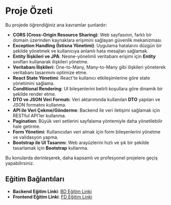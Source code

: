 # Proje Özeti

Bu projede öğrendiğiniz ana kavramlar şunlardır:

- **CORS (Cross-Origin Resource Sharing)**: Web sayfasının, farklı bir domain üzerinden kaynaklara erişimini sağlayan güvenlik mekanizması.
- **Exception Handling (İstisna Yönetimi)**: Uygulama hatalarını düzgün bir şekilde yönetmek ve kullanıcıya anlamlı hata mesajları sağlamak.
- **Entity İlişkileri ve JPA**: Nesne-yönelimli veritabanı erişimi için **Entity** sınıfları kullanarak ilişkileri yönetme.
- **Veritabanı İlişkileri**: One-to-Many, Many-to-Many gibi ilişkileri yöneterek veritabanı tasarımını optimize etme.
- **React State Yönetimi**: React'te kullanıcı etkileşimlerine göre state yönetimini sağlama.
- **Conditional Rendering**: UI bileşenlerini belirli koşullara göre dinamik bir şekilde render etme.
- **DTO ve JSON Veri Formatı**: Veri aktarımında kullanılan **DTO** yapıları ve JSON formatını kullanma.
- **API ile Veri Çekme/Gönderme**: Backend ile veri iletişimi sağlamak için RESTful API'ler kullanma.
- **Pagination**: Büyük veri setlerini sayfalama yöntemiyle daha yönetilebilir hale getirme.
- **Form Yönetimi**: Kullanıcıdan veri almak için form bileşenlerini yönetme ve validasyon yapma.
- **Bootstrap ile UI Tasarımı**: Web arayüzlerini hızlı ve şık bir şekilde tasarlamak için **Bootstrap** kullanma.

Bu konularda derinleşerek, daha kapsamlı ve profesyonel projelere geçiş yapabilirsiniz.

## Eğitim Bağlantıları

- **Backend Eğitim Linki**: [BD Eğitim Linki](https://youtu.be/LUY8XD_HHlc?si=jucOufxi_vHH3Awd)
- **Frontend Eğitim Linki**: [FD Eğitim Linki](https://youtu.be/rUBJY7QgFgI?si=kWiuWoqicZjaIlFU)
